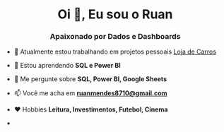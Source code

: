 <h1 align="center">Oi 👋, Eu sou o Ruan</h1>
<h3 align="center">Apaixonado por Dados e Dashboards</h3>

- 🔭 Atualmente estou trabalhando em projetos pessoais [Loja de Carros](https://bit.ly/3RpHbb2)

- 🌱 Estou aprendendo **SQL e Power BI**

- 💬 Me pergunte sobre **SQL, Power BI, Google Sheets**

- 📫 Você me acha em **ruanmendes8710@gmail.com**

- ❤️ Hobbies **Leitura, Investimentos, Futebol, Cinema**
- 
<!---
<h3 align="left">Connect with me:</h3>
<p align="left">
<a href="https://linkedin.com/in/https://www.linkedin.com/in/ruan-mendes-8938a71b5/" target="blank"><img align="center" src="https://raw.githubusercontent.com/rahuldkjain/github-profile-readme-generator/master/src/images/icons/Social/linked-in-alt.svg" alt="https://www.linkedin.com/in/ruan-mendes-8938a71b5/" height="30" width="40" /></a>
<a href="https://instagram.com/https://www.instagram.com/ruan.m_04/" target="blank"><img align="center" src="https://raw.githubusercontent.com/rahuldkjain/github-profile-readme-generator/master/src/images/icons/Social/instagram.svg" alt="https://www.instagram.com/ruan.m_04/" height="30" width="40" /></a>
</p>

<h3 align="left">Languages and Tools:</h3>
<p align="left"> <a href="https://www.figma.com/" target="_blank" rel="noreferrer"> <img src="https://www.vectorlogo.zone/logos/figma/figma-icon.svg" alt="figma" width="40" height="40"/> </a> <a href="https://www.mysql.com/" target="_blank" rel="noreferrer"> <img src="https://raw.githubusercontent.com/devicons/devicon/master/icons/mysql/mysql-original-wordmark.svg" alt="mysql" width="40" height="40"/> </a> </p>


ruanpmendes/ruanpmendes is a ✨ special ✨ repository because its `README.md` (this file) appears on your GitHub profile.
You can click the Preview link to take a look at your changes.
--->
